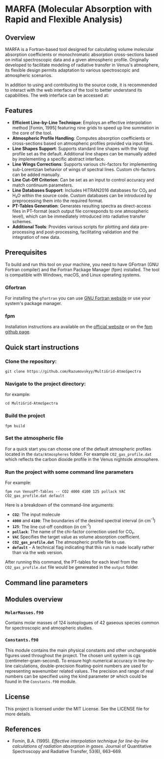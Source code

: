 # MARFA (Molecular Absorption with Rapid and Flexible Analysis)
## Overview
MARFA is a Fortran-based tool designed for calculating volume molecular absorption coefficients or monochromatic absorption cross-sections based on initial spectroscopic data and a given atmospheric profile. Originally developed to facilitate modeling of radiative transfer in Venus's atmosphere, its flexible design permits adaptation to various spectroscopic and atmospheric scenarios.

In addition to using and contributing to the source code, it is recommended to interact with the web interface of the tool to better understand its capabilities. The web interface can be accessed at: <URL>

## Features

- **Efficient Line-by-Line Technique**: Employs an effective interpolation method [Fomin, 1995] featuring nine grids to speed up line summation in the core of the tool.
- **Atmospheric Profile Handling**: Computes absorption coefficients or cross-sections based on atmospheric profiles provided via input files.
- **Line Shapes Support**: Supports standard line shapes with the Voigt profile set as the default. Additional line shapes can be manually added by implementing a specific abstract interface.
- **Line Wings Corrections**: Supports various chi-factors for implementing sub-Lorentzian behavior of wings of spectral lines. Custom chi-factors can be added manually.
- **Line Cut-Off Criterion**: Can be set as an input to control accuracy and match continuum parameters.
- **Line Databases Support**: Includes HITRAN2016 databases for CO₂ and H₂O within the source code. Custom databases can be introduced by preprocessing them into the required format.
- **PT-Tables Generation**: Generates resulting spectra as direct-access files in PT-format (each output file corresponds to one atmospheric level), which can be immediately introduced into radiative transfer schemes.
- **Additional Tools**: Provides various scripts for plotting and data pre-processing and post-processing, facilitating validation and the integration of new data.

## Prerequisites
To build and run this tool on your machine, you need to have GFortran (GNU Fortran compiler) and the Fortran Package Manager (fpm) installed. The tool is compatible with Windows, macOS, and Linux operating systems.

### Gfortran
For installing the `gfortran` you can use [GNU Fortran website](https://gcc.gnu.org/fortran/) or use your system's package manager.
### fpm
Installation instructions ara available on the [official website](https://fpm.fortran-lang.org/install/index.html) or on the [fpm github page](https://github.com/fortran-lang/fpm).

## Quick start instructions
### Clone the repository:

```
git clone https://github.com/Razumovskyy/MultiGrid-AtmoSpectra
```
### Navigate to the project directory:
for example:
```
cd MultiGrid-AtmoSpectra
```
### Build the project
```
fpm build
```
### Set the atmospheric file
For a quick start you can choose one of the default atmospheric profiles located in the `data/Atmospheres` folder. For example `CO2_gas_profile.dat` which reflects the carbon dioxide profile in the Venus nightside atmosphere.
### Run the project with some command line parameters
For example:
```
fpm run VenusPT-Tables -- CO2 4000 4100 125 pollack VAC CO2_gas_profile.dat default
```

Here is a breakdown of the command-line arguments:
- **`CO2`**: The input molecule
- **`4000`** and **`4100`**: The boundaries of the desired spectral interval (in cm<sup>-1</sup>)
- **`125`**: The line cut-off condition (in cm<sup>-1</sup>)
- **`pollack`**: The name of the chi-factor correction used for CO₂.
- **`VAC`** Specifies the target value as volume absorption coefficient.
- **`CO2_gas_profile.dat`** The atmospheric profile file to use.
- **`default`** - A technical flag indicating that this run is made locally rather than via the web version.

After running this command, the PT-tables for each level from the `CO2_gas_profile.dat` file would be genereated in the `output` folder. 
## Command line parameters
## Modules overview
### `MolarMasses.f90`
Contains molar masses of 124 isotoplogues of 42 gaseous species common for spectroscopic and atmospheric studies.
### `Constants.f90`
This module contains the main physical constants and other unchangeable figures used throughout the project. The chosen unit system is cgs (centimeter-gram-second). To ensure high numerical accuracy in line-by-line calculations, double-precision floating-point numbers are used for representing wavenumber related values. The precision and range of real numbers can be specified using the kind parameter `DP` which could be found in the `Constants.f90` module.

## License
This project is licensed under the MIT License. See the LICENSE file for more details.

## References
- Fomin, B.A. (1995). _Effective interpolation technique for line-by-line calculations of radiation absorption in gases_. Journal of Quantitative Spectroscopy and Radiative Transfer, 53(6), 663–669.

